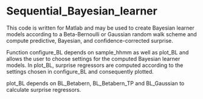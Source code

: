 # Sequential_Bayesian_learner

This code is written for Matlab and may be used to create Bayesian learner models according to a Beta-Bernoulli or Gaussian random walk scheme and 
compute predictive, Bayesian, and confidence-corrected surprise.

Function configure_BL depends on sample_hhmm as well as plot_BL and allows the user to choose settings for the computed Bayesian learner models.
In plot_BL, surprise regressors are computed according to the settings chosen in configure_BL and consequently plotted. 

plot_BL depends on BL_Betabern, BL_Betabern_TP and BL_Gaussian to calculate surprise regressors.
